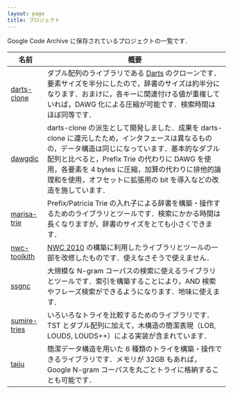 ```yaml
---
layout: page
title: プロジェクト
---
```


Google Code Archive に保存されているプロジェクトの一覧です．

名前|概要
--|--
[darts-clone](https://code.google.com/archive/p/darts-clone/)|ダブル配列のライブラリである [Darts](http://chasen.org/~taku/software/darts/) のクローンです．要素サイズを半分にしたので，辞書のサイズは約半分になります．おまけに，各キーに関連付ける値が重複していれば，DAWG 化による圧縮が可能です．検索時間はほぼ同等です．
[dawgdic](https://code.google.com/archive/p/dawgdic/)|darts-clone の派生として開発しました．成果を darts-clone に還元したため，インタフェースは異なるものの，データ構造は同じになっています．基本的なダブル配列と比べると，Prefix Trie の代わりに DAWG を使用，各要素を 4 bytes に圧縮，加算の代わりに排他的論理和を使用，オフセットに拡張用の bit を導入などの改造を施しています．
[marisa-trie](https://code.google.com/archive/p/marisa-trie/)|Prefix/Patricia Trie の入れ子による辞書を構築・操作するためのライブラリとツールです．検索にかかる時間は長くなりますが，辞書のサイズをとても小さくできます．
[nwc-toolkith](https://code.google.com/archive/p/nwc-toolkit/)|[NWC 2010](http://s-yata.jp/corpus/nwc2010/) の構築に利用したライブラリとツールの一部を改修したものです．使えなさそうで使えません．
[ssgnc](https://code.google.com/archive/p/ssgnc/)|大規模な N-gram コーパスの検索に使えるライブラリとツールです．索引を構築することにより，AND 検索やフレーズ検索ができるようになります．地味に使えます．
[sumire-tries](https://code.google.com/archive/p/sumire-tries/)|いろいろなトライを比較するためのライブラリです．TST とダブル配列に加えて，木構造の簡潔表現（LOB, LOUDS, LOUDS++）による実装が含まれています．
[taiju](https://code.google.com/archive/p/taiju/)|簡潔データ構造を用いた 6 種類のトライを構築・操作できるライブラリです．メモリが 32GB もあれば，Google N-gram コーパスを丸ごとトライに格納することも可能です．
